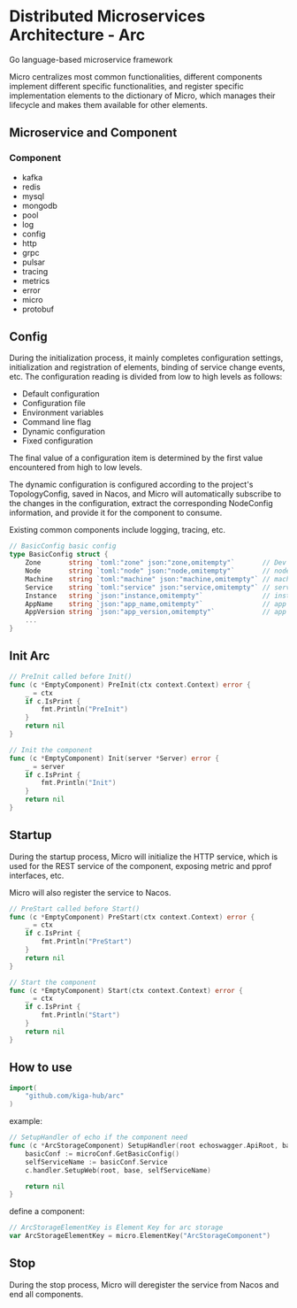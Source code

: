# Distributed Microservices Architecture - Arc

Go language-based microservice framework

Micro centralizes most common functionalities, different components implement different specific functionalities, and register specific implementation elements to the dictionary of Micro, which manages their lifecycle and makes them available for other elements.

## Microservice and Component

### Component 

- kafka
- redis
- mysql
- mongodb
- pool
- log
- config
- http
- grpc
- pulsar
- tracing
- metrics
- error
- micro
- protobuf

## Config

During the initialization process, it mainly completes configuration settings, initialization and registration of elements, binding of service change events, etc. 
The configuration reading is divided from low to high levels as follows:

- Default configuration
- Configuration file
- Environment variables
- Command line flag
- Dynamic configuration
- Fixed configuration

The final value of a configuration item is determined by the first value encountered from high to low levels.

The dynamic configuration is configured according to the project's TopologyConfig, saved in Nacos, and Micro will automatically subscribe to the changes in the configuration, extract the corresponding NodeConfig information, and provide it for the component to consume.

Existing common components include logging, tracing, etc.

```go
// BasicConfig basic config
type BasicConfig struct {
	Zone       string `toml:"zone" json:"zone,omitempty"`       // Dev env code
	Node       string `toml:"node" json:"node,omitempty"`       // node code
	Machine    string `toml:"machine" json:"machine,omitempty"` // machine code
	Service    string `toml:"service" json:"service,omitempty"` // service
	Instance   string `json:"instance,omitempty"`               // instance
	AppName    string `json:"app_name,omitempty"`               // app name
	AppVersion string `json:"app_version,omitempty"`            // app version
    ...
}
```

## Init Arc

```go
// PreInit called before Init()
func (c *EmptyComponent) PreInit(ctx context.Context) error {
	_ = ctx
	if c.IsPrint {
		fmt.Println("PreInit")
	}
	return nil
}

// Init the component
func (c *EmptyComponent) Init(server *Server) error {
	_ = server
	if c.IsPrint {
		fmt.Println("Init")
	}
	return nil
}
```

## Startup

During the startup process, Micro will initialize the HTTP service, which is used for the REST service of the component, exposing metric and pprof interfaces, etc.

Micro will also register the service to Nacos.

```go
// PreStart called before Start()
func (c *EmptyComponent) PreStart(ctx context.Context) error {
	_ = ctx
	if c.IsPrint {
		fmt.Println("PreStart")
	}
	return nil
}

// Start the component
func (c *EmptyComponent) Start(ctx context.Context) error {
	_ = ctx
	if c.IsPrint {
		fmt.Println("Start")
	}
	return nil
}
```

## How to use

```go
import(
    "github.com/kiga-hub/arc"
)
```

example:

```go
// SetupHandler of echo if the component need
func (c *ArcStorageComponent) SetupHandler(root echoswagger.ApiRoot, base string) error {
	basicConf := microConf.GetBasicConfig()
	selfServiceName := basicConf.Service
	c.handler.SetupWeb(root, base, selfServiceName)

	return nil
}
```

define a component:

```go
// ArcStorageElementKey is Element Key for arc storage
var ArcStorageElementKey = micro.ElementKey("ArcStorageComponent")
```

## Stop

During the stop process, Micro will deregister the service from Nacos and end all components.
